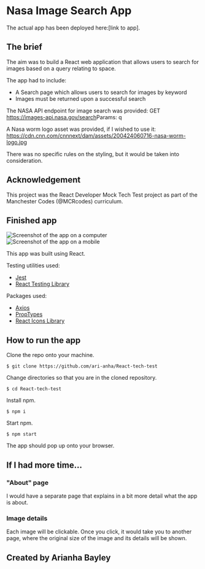 # Nasa Image Search App

The actual app has been deployed here:[link to app].

## The brief

The aim was to build a React web application that allows users to search for images based on a query relating to space.

The app had to include:

- A Search page which allows users to search for images by keyword
- Images must be returned upon a successful search

The NASA API endpoint for image search was provided:
GET​​ ​​https://images-api.nasa.gov/search ​Params: ​​q

A Nasa worm logo asset was provided, if I wished to use it:
https://cdn.cnn.com/cnnnext/dam/assets/200424060716-nasa-worm-logo.jpg

There was no specific rules on the styling, but it would be taken into consideration.

## Acknowledgement

This project was the React Developer Mock Tech Test project as part of the Manchester Codes (@MCRcodes) curriculum.

## Finished app

![Screenshot of the app on a computer]()
![Screenshot of the app on a mobile]()

This app was built using React.

Testing utilities used:

- [Jest](https://jestjs.io/)
- [React Testing Library](https://testing-library.com/docs/react-testing-library/intro)

Packages used:

- [Axios](https://www.npmjs.com/package/axios)
- [PropTypes](https://www.npmjs.com/package/prop-types)
- [React Icons Library](https://react-icons.github.io/react-icons/)

## How to run the app

Clone the repo onto your machine.

```
$ git clone https://github.com/ari-anha/React-tech-test
```

Change directories so that you are in the cloned repository.

```
$ cd React-tech-test
```

Install npm.

```
$ npm i
```

Start npm.

```
$ npm start
```

The app should pop up onto your browser.

## If I had more time...

### "About" page

I would have a separate page that explains in a bit more detail what the app is about.

### Image details

Each image will be clickable. Once you click, it would take you to another page, where the original size of the image and its details will be shown.

## Created by Arianha Bayley
